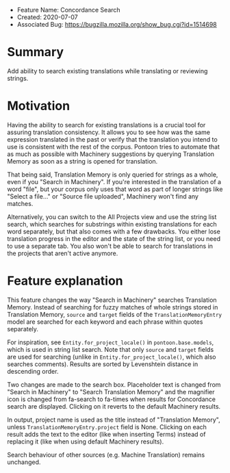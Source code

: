 - Feature Name: Concordance Search
- Created: 2020-07-07
- Associated Bug: https://bugzilla.mozilla.org/show_bug.cgi?id=1514698

# Summary

Add ability to search existing translations while translating or reviewing strings.

# Motivation

Having the ability to search for existing translations is a crucial tool for assuring translation consistency. It allows you to see how was the same expression translated in the past or verify that the translation you intend to use is consistent with the rest of the corpus. Pontoon tries to automate that as much as possible with Machinery suggestions by querying Translation Memory as soon as a string is opened for translation.

That being said, Translation Memory is only queried for strings as a whole, even if you "Search in Machinery". If you're interested in the translation of a word "file", but your corpus only uses that word as part of longer strings like "Select a file..." or "Source file uploaded", Machinery won't find any matches.

Alternatively, you can switch to the All Projects view and use the string list search, which searches for substrings within existing translations for each word separately, but that also comes with a few drawbacks. You either lose translation progress in the editor and the state of the string list, or you need to use a separate tab. You also won't be able to search for translations in the projects that aren't active anymore.

# Feature explanation

This feature changes the way "Search in Machinery" searches Translation Memory. Instead of searching for fuzzy matches of whole strings stored in Translation Memory, `source` and `target` fields of the `TranslationMemoryEntry` model are searched for each keyword and each phrase within quotes separately.

For inspiration, see `Entity.for_project_locale()` in `pontoon.base.models`, which is used in string list search. Note that only `source` and `target` fields are used for searching (unlike in `Entity.for_project_locale()`, which also searches comments). Results are sorted by Levenshtein distance in descending order.

Two changes are made to the search box. Placeholder text is changed from "Search in Machinery" to "Search Translation Memory" and the magnifier icon is changed from fa-search to fa-times when results for Concordance search are displayed. Clicking on it reverts to the default Machinery results.

In output, project name is used as the title instead of "Translation Memory", unless `TranslationMemoryEntry.project` field is None. Clicking on each result adds the text to the editor (like when inserting Terms) instead of replacing it (like when using default Machinery results).

Search behaviour of other sources (e.g. Machine Translation) remains unchanged.
